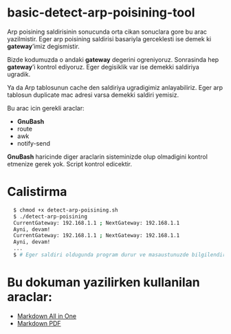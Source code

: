 # basic-detect-arp-poisining-tool

Arp poisining saldirisinin sonucunda orta cikan sonuclara gore bu arac yazilmistir.
Eger arp poisining saldirisi basariyla gerceklesti ise demek ki <b>gateway</b>’imiz degismistir.

Bizde kodumuzda o andaki <b>gateway</b> degerini ogreniyoruz. Sonrasinda hep <b>gateway</b>’i kontrol ediyoruz.
Eger degisiklik var ise demekki saldiriya ugradik.

Ya da Arp tablosunun cache den saldiriya ugradigimiz anlayabiliriz. Eger arp tablosun duplicate mac adresi varsa demekki saldiri yemisiz.

Bu arac icin gerekli araclar:
<ul>
  <li><b>GnuBash</b></li>
  <li>route</li>
  <li>awk</li>
  <li>notify-send</li>
</ul>

<b>GnuBash</b> haricinde diger araclarin sisteminizde olup olmadigini kontrol etmenize gerek yok. Script kontrol edicektir.

# Calistirma

```bash
  $ chmod +x detect-arp-poisining.sh
  $ ./detect-arp-poisining
  CurrentGateway: 192.168.1.1 ; NextGateway: 192.168.1.1
  Ayni, devam!
  CurrentGateway: 192.168.1.1 ; NextGateway: 192.168.1.1
  Ayni, devam!
  ...
  $ # Eger saldiri oldugunda program durur ve masaustunuzde bilgilendirir.
```


# Bu dokuman yazilirken kullanilan araclar:
<ul>
	<li><a href="https://github.com/neilsustc/vscode-markdown">Markdown All in One</a></li>
	<li><a href="https://github.com/yzane/vscode-markdown-pdf">Markdown PDF</a></li>
</ul>
